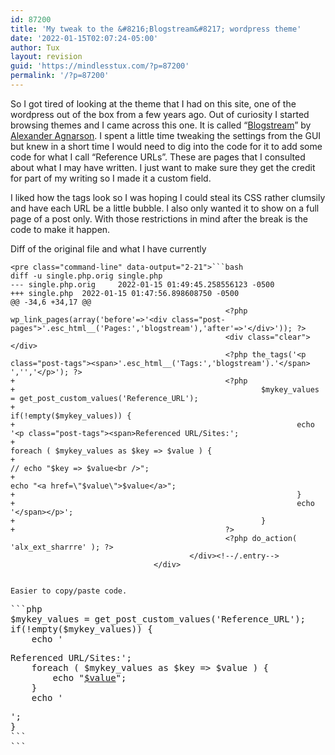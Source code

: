 ```yaml
---
id: 87200
title: 'My tweak to the &#8216;Blogstream&#8217; wordpress theme'
date: '2022-01-15T02:07:24-05:00'
author: Tux
layout: revision
guid: 'https://mindlesstux.com/?p=87200'
permalink: '/?p=87200'
---
```


So I got tired of looking at the theme that I had on this site, one of the wordpress out of the box from a few years ago. Out of curiosity I started browsing themes and I came across this one. It is called “[Blogstream](https://alx.media/themes/blogstream/)” by [Alexander Agnarson](http://alx.media/). I spent a little time tweaking the settings from the GUI but knew in a short time I would need to dig into the code for it to add some code for what I call “Reference URLs”. These are pages that I consulted about what I may have written. I just want to make sure they get the credit for part of my writing so I made it a custom field.

I liked how the tags look so I was hoping I could steal its CSS rather clumsily and have each URL be a little bubble. I also only wanted it to show on a full page of a post only. With those restrictions in mind after the break is the code to make it happen.

Diff of the original file and what I have currently

```
<pre class="command-line" data-output="2-21">```bash
diff -u single.php.orig single.php
--- single.php.orig     2022-01-15 01:49:45.258556123 -0500
+++ single.php  2022-01-15 01:47:56.898608750 -0500
@@ -34,6 +34,17 @@
                                                <?php wp_link_pages(array('before'=>'<div class="post-pages">'.esc_html__('Pages:','blogstream'),'after'=>'</div>')); ?>
                                                <div class="clear"></div>
                                                <?php the_tags('<p class="post-tags"><span>'.esc_html__('Tags:','blogstream').'</span> ','','</p>'); ?>
+                                               <?php 
+                                                       $mykey_values = get_post_custom_values('Reference_URL');
+                                                       if(!empty($mykey_values)) {
+                                                               echo '<p class="post-tags"><span>Referenced URL/Sites:';
+                                                               foreach ( $mykey_values as $key => $value ) {
+                                                                       // echo "$key => $value<br />"; 
+                                                                       echo "<a href=\"$value\">$value</a>";
+                                                               }
+                                                               echo '</span></p>';
+                                                       }
+                                               ?>
                                                <?php do_action( 'alx_ext_sharrre' ); ?>
                                        </div><!--/.entry-->
                                </div>
```
```

Easier to copy/paste code.

```
<pre class="line-numbers">```php
$mykey_values = get_post_custom_values('Reference_URL');
if(!empty($mykey_values)) {
    echo '<p class="post-tags"><span>Referenced URL/Sites:';
    foreach ( $mykey_values as $key => $value ) {
        echo "<a href=\"$value\">$value</a>";
    }
    echo '</span></p>';
}
```
```